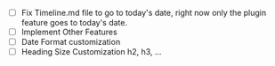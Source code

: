 - [ ] Fix Timeline.md file to go to today's date, right now only the plugin feature goes to today's date.
- [ ] Implement Other Features
- [ ] Date Format customization
- [ ] Heading Size Customization h2, h3, ...